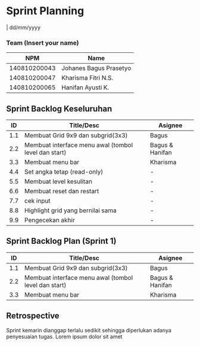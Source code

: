 # Sprint Planning 
| dd/mm/yyyy

### Team (Insert your name)
| NPM           | Name                    |
| ------------- |-------------------------|
| 140810200043  | Johanes Bagus Prasetyo  |
| 140810200047  | Kharisma Fitri N.S.     |
| 140810200065  | Hanifan Ayusti K.       |

## Sprint Backlog Keseluruhan 
| ID  | Title/Desc | Asignee | 
| --- | ---------- | ------- | 
| 1.1 | Membuat Grid 9x9 dan subgrid(3x3) | Bagus | 
| 2.2 | Membuat interface menu awal (tombol level dan start) | Bagus & Hanifan | 
| 3.3 | Membuat menu bar | Kharisma |
| 4.4 | Set angka tetap (read-only) | - |
| 5.5 | Membuat level kesulitan | - |
| 6.6 | Membuat reset dan restart  | - |
| 7.7 | cek input | - |
| 8.8 | Highlight grid yang bernilai sama  | - |
| 9.9 | Pengecekan akhir| - |

## Sprint Backlog Plan (Sprint 1)
| ID  | Title/Desc | Asignee | 
| --- | ---------- | ------- | 
| 1.1 | Membuat Grid 9x9 dan subgrid(3x3) | Bagus | 
| 2.2 | Membuat interface menu awal (tombol level dan start) | Bagus & Hanifan | 
| 3.3 | Membuat menu bar | Kharisma |

## Retrospective 

Sprint kemarin dianggap terlalu sedikit sehingga diperlukan adanya penyesuaian tugas. Lorem ipsum dolor sit amet